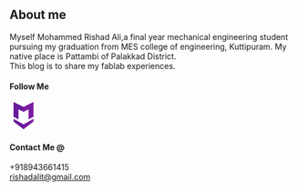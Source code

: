 ## About me
Myself Mohammed Rishad Ali,a final year mechanical engineering student pursuing my graduation from MES college of engineering, Kuttipuram.
My native place is Pattambi of Palakkad District.<br>
This blog is to share my fablab experiences.<br>
#### Follow Me<br>
 ![alt text](https://github.com/adam-p/markdown-here/raw/master/src/common/images/icon48.png "Facebook")

#### Contact Me @<br>
+918943661415<br>
rishadalit@gmail.com

